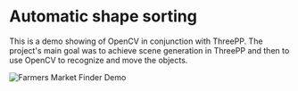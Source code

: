 # Automatic shape sorting

This is a demo showing of OpenCV in conjunction with ThreePP. 
The project's main goal was to achieve scene generation in ThreePP and then to use OpenCV to recognize 
and move the objects.

![Farmers Market Finder Demo](imagesReadme/generatingRND.gif)





